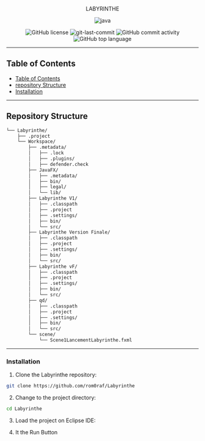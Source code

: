 <div align="center">
<br>LABYRINTHE</h1>

<p align="center">
<img src="https://img.shields.io/badge/java-%23ED8B00.svg?style=flat&logo=openjdk&logoColor=white" alt="java" />
</p>
<img src="https://img.shields.io/github/license/rom0raf/Labyrinthe?style=flat&color=5D6D7E" alt="GitHub license" />
<img src="https://img.shields.io/github/last-commit/rom0raf/Labyrinthe?style=flat&color=5D6D7E" alt="git-last-commit" />
<img src="https://img.shields.io/github/commit-activity/m/rom0raf/Labyrinthe?style=flat&color=5D6D7E" alt="GitHub commit activity" />
<img src="https://img.shields.io/github/languages/top/rom0raf/Labyrinthe?style=flat&color=5D6D7E" alt="GitHub top language" />
</div>

---

##  Table of Contents
- [ Table of Contents](#-table-of-contents)
- [ repository Structure](#-repository-structure)
- [ Installation](#-installation)

---

##  Repository Structure

```sh
└── Labyrinthe/
    ├── .project
    └── Workspace/
        ├── .metadata/
        │   ├── .lock
        │   ├── .plugins/
        │   ├── defender.check
        ├── JavaFX/
        │   ├── .metadata/
        │   ├── bin/
        │   ├── legal/
        │   └── lib/
        ├── Labyrinthe V1/
        │   ├── .classpath
        │   ├── .project
        │   ├── .settings/
        │   ├── bin/
        │   └── src/
        ├── Labyrinthe Version Finale/
        │   ├── .classpath
        │   ├── .project
        │   ├── .settings/
        │   ├── bin/
        │   └── src/
        ├── Labyrinthe vF/
        │   ├── .classpath
        │   ├── .project
        │   ├── .settings/
        │   ├── bin/
        │   └── src/
        ├── qd/
        │   ├── .classpath
        │   ├── .project
        │   ├── .settings/
        │   ├── bin/
        │   └── src/
        └── scene/
            └── Scene1LancementLabyrinthe.fxml

```

---

###  Installation

1. Clone the Labyrinthe repository:
```sh
git clone https://github.com/rom0raf/Labyrinthe
```

2. Change to the project directory:
```sh
cd Labyrinthe
```

3. Load the project on Eclipse IDE:

4. It the Run Button

